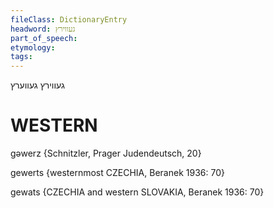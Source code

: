 ```yaml
---
fileClass: DictionaryEntry
headword: געווירץ
part_of_speech: 
etymology: 
tags: 
---
```

געווירץ
געווערץ

WESTERN
========

gəwerz {Schnitzler, Prager Judendeutsch, 20}

gewerts {westernmost CZECHIA, Beranek 1936: 70}

gewats {CZECHIA and western SLOVAKIA, Beranek 1936: 70}
